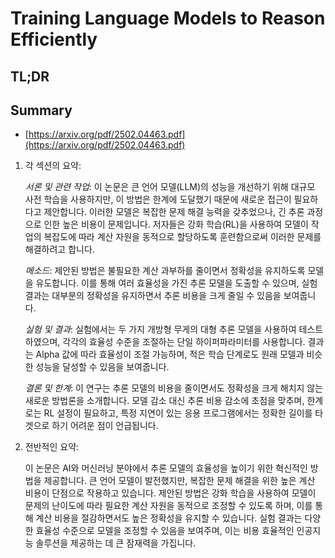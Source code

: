 # Training Language Models to Reason Efficiently
## TL;DR
## Summary
- [https://arxiv.org/pdf/2502.04463.pdf](https://arxiv.org/pdf/2502.04463.pdf)

1. 각 섹션의 요약:

   *서론 및 관련 작업*:
   이 논문은 큰 언어 모델(LLM)의 성능을 개선하기 위해 대규모 사전 학습을 사용하지만, 이 방법은 한계에 도달했기 때문에 새로운 접근이 필요하다고 제안합니다. 이러한 모델은 복잡한 문제 해결 능력을 갖추었으나, 긴 추론 과정으로 인한 높은 비용이 문제입니다. 저자들은 강화 학습(RL)을 사용하여 모델이 작업의 복잡도에 따라 계산 자원을 동적으로 할당하도록 훈련함으로써 이러한 문제를 해결하려고 합니다.

   *메소드*:
   제안된 방법은 불필요한 계산 과부하를 줄이면서 정확성을 유지하도록 모델을 유도합니다. 이를 통해 여러 효율성을 가진 추론 모델을 도출할 수 있으며, 실험 결과는 대부분의 정확성을 유지하면서 추론 비용을 크게 줄일 수 있음을 보여줍니다.

   *실험 및 결과*:
   실험에서는 두 가지 개방형 무게의 대형 추론 모델을 사용하여 테스트하였으며, 각각의 효율성 수준을 조절하는 단일 하이퍼파라미터를 사용합니다. 결과는 Alpha 값에 따라 효율성이 조절 가능하며, 적은 학습 단계로도 원래 모델과 비슷한 성능을 달성할 수 있음을 보여줍니다.

   *결론 및 한계*:
   이 연구는 추론 모델의 비용을 줄이면서도 정확성을 크게 해치지 않는 새로운 방법론을 소개합니다. 모델 감소 대신 추론 비용 감소에 초점을 맞추며, 한계로는 RL 설정이 필요하고, 특정 지연이 있는 응용 프로그램에서는 정확한 길이를 타겟으로 하기 어려운 점이 언급됩니다.

2. 전반적인 요약:

   이 논문은 AI와 머신러닝 분야에서 추론 모델의 효율성을 높이기 위한 혁신적인 방법을 제공합니다. 큰 언어 모델이 발전했지만, 복잡한 문제 해결을 위한 높은 계산 비용이 단점으로 작용하고 있습니다. 제안된 방법은 강화 학습을 사용하여 모델이 문제의 난이도에 따라 필요한 계산 자원을 동적으로 조정할 수 있도록 하며, 이를 통해 계산 비용을 절감하면서도 높은 정확성을 유지할 수 있습니다. 실험 결과는 다양한 효율성 수준으로 모델을 조정할 수 있음을 보여주며, 이는 비용 효율적인 인공지능 솔루션을 제공하는 데 큰 잠재력을 가집니다.
